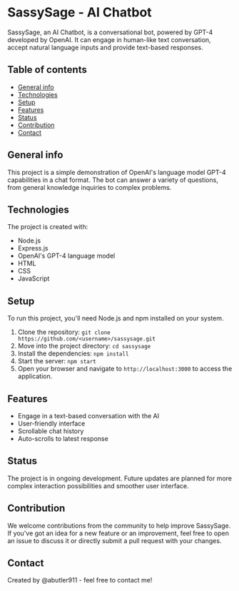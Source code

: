 # SassySage - AI Chatbot

SassySage, an AI Chatbot, is a conversational bot, powered by GPT-4 developed by OpenAI. It can engage in human-like text conversation, accept natural language inputs and provide text-based responses.

## Table of contents

- [General info](#general-info)
- [Technologies](#technologies)
- [Setup](#setup)
- [Features](#features)
- [Status](#status)
- [Contribution](#contribution)
- [Contact](#contact)

## General info

This project is a simple demonstration of OpenAI's language model GPT-4 capabilities in a chat format. The bot can answer a variety of questions, from general knowledge inquiries to complex problems.

## Technologies

The project is created with:

- Node.js
- Express.js
- OpenAI's GPT-4 language model
- HTML
- CSS
- JavaScript

## Setup

To run this project, you'll need Node.js and npm installed on your system.

1. Clone the repository: `git clone https://github.com/<username>/sassysage.git`
2. Move into the project directory: `cd sassysage`
3. Install the dependencies: `npm install`
4. Start the server: `npm start`
5. Open your browser and navigate to `http://localhost:3000` to access the application.

## Features

- Engage in a text-based conversation with the AI
- User-friendly interface
- Scrollable chat history
- Auto-scrolls to latest response

## Status

The project is in ongoing development. Future updates are planned for more complex interaction possibilities and smoother user interface.

## Contribution

We welcome contributions from the community to help improve SassySage. If you've got an idea for a new feature or an improvement, feel free to open an issue to discuss it or directly submit a pull request with your changes.

## Contact

Created by @abutler911 - feel free to contact me!
